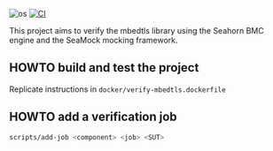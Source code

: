 ![os](https://img.shields.io/badge/os-linux-orange?logo=linux)
[![CI](https://github.com/priyasiddharth/verify-mbedtls/actions/workflows/main.yml/badge.svg)](https://github.com/priyasiddharth/verify-mbedtls/actions?query=workflow%3ACI)

This project aims to verify the mbedtls library using the Seahorn BMC engine
and the SeaMock mocking framework.

## HOWTO build and test the project
Replicate instructions in `docker/verify-mbedtls.dockerfile`
 
## HOWTO add a verification job

``` sh
scripts/add-job <component> <job> <SUT>
```


